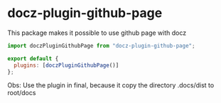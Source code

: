 # docz-plugin-github-page

This package makes it possible to use github page with docz

```js
import doczPluginGithubPage from "docz-plugin-github-page";

export default {
  plugins: [doczPluginGithubPage()]
};
```

Obs: Use the plugin in final, because it copy the directory .docs/dist to root/docs
